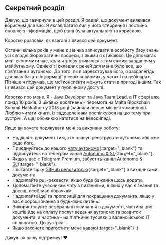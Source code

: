 ## Секретний розділ

Дякую, що зазирнули в цей розділ. Я радий, що документ виявився корисним для вас. Я вклав багато сил у його створення і
постійно оновлюю інформацію, щоб вона була актуальною та корисною.

Коротко розповім, як взагалі з'явився цей документ.

Останні кілька років у мене є звичка записувати в особисту базу знань усі складні бюрократичні процеси, з якими я
стикаюся. Це допомагає мені економити час, коли я знову стикаюся з тим самим завданням у майбутньому. Однією зі складних
речей для мене було все, що пов'язане з аутономо. До того, як я зареєстрував його, я заздалегідь дізнався багато
інформації у своїх знайомих, у чатах і на вебінарах.
Пізніше я подумав, що мої конспекти можуть стати в пригоді іншим. Так і з'явився цей документ у публічному доступі.

Коротко про мене. Я - Java Developer та Java Team Lead, в IT сфері вже понад 10 років. З цікавих досягнень - перемога на
Malta Blockchain Summit Hackathon у 2018 році (зайняли перше місце з командою). Люблю читати книги, із задоволенням
поспілкуюся на цю тему при зустрічі. А ще, обожнюю кататися на велосипеді.

Якщо ви хочете подякувати мені за виконану роботу:

- Надішліть документ тим, хто планує реєструвати аутономо або вже веде його.
- Приєднуйтесь до нашого [чату аутономо](https://bit.ly/it-autonomos-es){:target="_blank"} та підписуйтесь на телеграм канал
  [Autonomo & SL](https://bit.ly/autonomo-and-sl-channel){:target="_blank"}.
- Якщо у вас є Telegram Premium, [забустіть канал Autonomo & SL](https://bit.ly/autonomo-and-sl-channel-boost){:target="_blank"}.
- Поставте зірку [GitHub репозиторію](https://bit.ly/it-autonomos-github){:target="_blank"} з вихідниками документа.
- Надсилайте pull-реквести, якщо буде бажання щось додати.
- Допомагайте учасникам чату з питаннями, в яких у вас є знання та досвід, особливо новачкам.
- Надсилайте ідеї та пропозиції для покращення документа, якщо у вас є хороші знання з будь-яких питань.
- Використовуйте реферальні посилання в документі, частина цих коштів йде на оплату послуг ведення аутономо та розвиток
  документа, а частина - на п'ятничні тусовки з валенсійською IT спільнотою. До зустрічі!
- [Якщо захочете пригостити мене кавою](https://bit.ly/buy-coffee-v112263){:target="_blank"} :)

Дякую за вашу підтримку! ❤️
